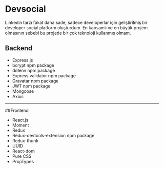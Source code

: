 # Devsocial

Linkedin tarzı fakat daha sade, sadece developerlar için geliştirilmiş bir developer social platform oluşturdum. En kapsamlı ve en büyük projem olmasının sebebi bu projede bir çok teknoloji kullanmış olmam.

## Backend
- Express.js
- bcrypt npm package
- dotenv npm package
- Express validator npm package
- Gravatar npm package
- JWT npm package
- Mongoose
- Axios

<hr>

##Frontend
- React.js
- Moment
- Redux
- Redux-devtools-extension npm package
- Redux-thunk
- UUID
- React-dom
- Pure CSS
- PropTypes
